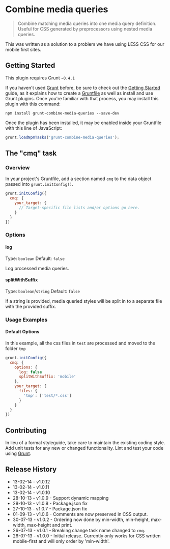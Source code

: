 # Combine media queries

> Combine matching media queries into one media query definition. Useful for CSS generated by preprocessors using nested media queries.

This was written as a solution to a problem we have using LESS CSS for our mobile first sites.

## Getting Started
This plugin requires Grunt `~0.4.1`

If you haven't used [Grunt](http://gruntjs.com/) before, be sure to check out the [Getting Started](http://gruntjs.com/getting-started) guide, as it explains how to create a [Gruntfile](http://gruntjs.com/sample-gruntfile) as well as install and use Grunt plugins. Once you're familiar with that process, you may install this plugin with this command:

```shell
npm install grunt-combine-media-queries --save-dev
```

Once the plugin has been installed, it may be enabled inside your Gruntfile with this line of JavaScript:

```js
grunt.loadNpmTasks('grunt-combine-media-queries');
```

## The "cmq" task

### Overview
In your project's Gruntfile, add a section named `cmq` to the data object passed into `grunt.initConfig()`.

```js
grunt.initConfig({
  cmq: {
    your_target: {
      // Target-specific file lists and/or options go here.
    }
  }
})
```

### Options

#### log

Type: `boolean`
Default: `false`

Log processed media queries.

#### splitWithSuffix

Type: `boolean`/`string`
Default: `false`

If a string is provided, media queried styles will be split in to a separate file with the provided suffix.

### Usage Examples

#### Default Options
In this example, all the css files in `test` are processed and moved to the folder `tmp`

```js
grunt.initConfig({
  cmq: {
    options: {
      log: false
      splitWithSuffix: 'mobile'
    },
    your_target: {
      files: {
        'tmp': ['test/*.css']
      }
    }
  }
})
```

## Contributing
In lieu of a formal styleguide, take care to maintain the existing coding style. Add unit tests for any new or changed functionality. Lint and test your code using [Grunt](http://gruntjs.com/).

## Release History
* 13-02-14 - v1.0.12
* 13-02-14 - v1.0.11
* 13-02-14 - v1.0.10
* 28-10-13 - v1.0.9 - Support dynamic mapping
* 28-10-13 - v1.0.8 - Package.json fix
* 27-10-13 - v1.0.7 - Package.json fix
* 01-09-13 - v1.0.6 - Comments are now preserved in CSS output.
* 30-07-13 - v1.0.2 - Ordering now done by min-width, min-height, max-width, max-height and print.
* 26-07-13 - v1.0.1 - Breaking change task name changed to `cmq`.
* 26-07-13 - v1.0.0 - Initial release. Currently only works for CSS written mobile-first and will only order by 'min-width'.
